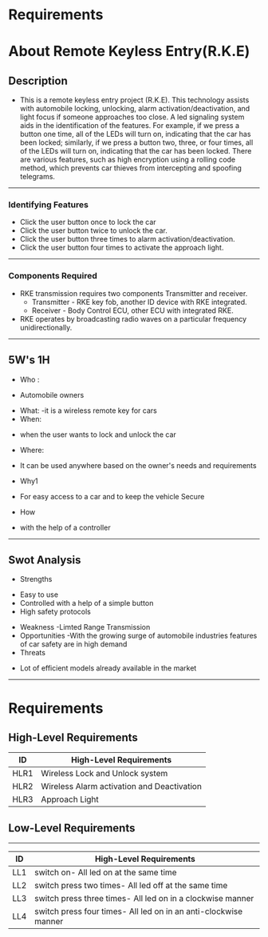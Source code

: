 # Requirements
# About Remote Keyless Entry(R.K.E)
##  Description
* This is a remote keyless entry project (R.K.E). This technology assists with automobile locking, unlocking, alarm activation/deactivation, and light focus if someone approaches too close. A led signaling system aids in the identification of the features. For example, if we press a button one time, all of the LEDs will turn on, indicating that the car has been locked; similarly, if we press a button two, three, or four times, all of the LEDs will turn on, indicating that the car has been locked. There are various features, such as high encryption using a rolling code method, which prevents car thieves from intercepting and spoofing telegrams.  
---
  ### Identifying Features
   -  Click the user button once to lock the car
   -  Click the user button twice to unlock the car.
   -  Click the user button three times to alarm activation/deactivation.
   -  Click the user button four times to activate the approach light.
---
### Components Required
  - RKE transmission requires two components Transmitter and receiver.
    - Transmitter - RKE key fob, another ID device with RKE integrated.
    - Receiver - Body Control ECU, other ECU with integrated RKE.
  - RKE operates by broadcasting radio waves on a particular frequency unidirectionally.
---
 ##  5W's 1H
* Who :
- Automobile owners
* What:
-it is a wireless remote key for cars
* When: 
- when the user wants to lock and unlock the car
* Where:
- It can be used anywhere based on the owner's needs and requirements
* Why1
- For easy access to a car and to keep the vehicle Secure
* How 
- with the help of a controller
---

## Swot Analysis
* Strengths
- Easy to use
- Controlled with a help of a simple button
- High safety protocols
* Weakness
-Limted Range Transmission
* Opportunities
-With the growing surge of automobile industries features of car safety are in high demand
* Threats
- Lot of efficient models already available in the market
---

#  Requirements
## High-Level Requirements
| ID | High-Level Requirements |
| -------- | -------------- |
| HLR1 | Wireless Lock and Unlock system |
| HLR2 |  Wireless Alarm activation and Deactivation |
| HLR3 |  Approach Light |


## Low-Level Requirements



---
| ID | High-Level Requirements |
| -------- | -------------- |
| LL1 | switch on- All led on at the same time |
| LL2 | switch press two times- All led off at the same time |
| LL3 |  switch press three times- All led on in a clockwise manner |
| LL4 |  switch press four times- All led on in an anti-clockwise manner |


